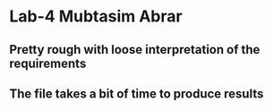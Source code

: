 # Lab-4 Mubtasim Abrar
## Pretty rough with loose interpretation of the requirements
## The file takes a bit of time to produce results
